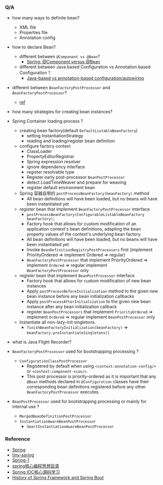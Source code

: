 
### Q/A

- how many ways to definite bean?
    - XML file
    - Properties file
    - Annotation config
    
- how to declare Bean?
    - different between `@Component vs @Bean`?
        - [Spring: @Component versus @Bean](https://stackoverflow.com/questions/10604298/spring-component-versus-bean)
    - different between Java based Configuration vs Annotation based Configuration？
        - [Java-based vs annotation-based configuration/autowiring](https://stackoverflow.com/questions/41615041/java-based-vs-annotation-based-configuration-autowiring)

- different between `BeanFactoryPostProcessor` and `BeanFactoryPostProcessor`?
    - [ref](https://www.cnblogs.com/duanxz/p/3750725.html)
    
- how many strategies for creating bean instances?

- Spring Container loading process ?
    - creating bean factory(default `DefaultListableBeanFactory`) 
        - setting InstantiationStrategy
        - reading and loading/register bean definition 
    - configure factory context
        - ClassLoader
        - PropertyEditorRegistrar
        - Spring expression resolver
        - ignore dependency interface
        - register resolvable type
        - Register early post-processor `BeanPostProcessor`
        - detect LoadTimeWeaver and prepare for weaving
        - register default environment bean
    - Spring 容器自带的 `postProcessBeanFactory(beanFactory)` method
        - All bean definitions will have been loaded, but no beans will have been instantiated yet
    - register bean that implement `BeanFactoryPostProcessor` interface
        - `postProcessBeanFactory(ConfigurableListableBeanFactory beanFactory);`
        - Factory hook that allows for custom modification of an application context's bean definitions, adapting the bean property values of the context's underlying bean factory.
        - All bean definitions will have been loaded, but no beans will have been instantiated yet
        - Invoke `BeanDefinitionRegistryPostProcessors` first (implement PriorityOrdered => implement Ordered => regular)
        - `BeanFactoryPostProcessor` that implement PriorityOrdered => implement `Ordered` => regular implement `BeanFactoryPostProcessor` only
    - register bean that implement `BeanPostProcessor` interface
        - Factory hook that allows for custom modification of new bean instances 
        - Apply `postProcessBeforeInitialization` method to the given new bean instance before any bean initialization callbacks
        - Apply `postProcessAfterInitialization` to the given new bean instance after any bean initialization callback
        - register `BeanPostProcessors` that implement `PriorityOrdered` => implement `Ordered` => regular implement `BeanPostProcessor` only
    - Instantiate all non-lazy-init singletons.
        - `finishBeanFactoryInitialization(beanFactory)` => `beanFactory.preInstantiateSingletons()` 
    
- what is Java Flight Recorder?

- `BeanFactoryPostProcessor` used for bootstrapping processing ?
    - `ConfigurationClassPostProcessor`
        - Registered by default when using `<context:annotation-config/>` or `<context:component-scan/>`.
        - This post processor is priority-ordered as it is important that any `@Bean` methods declared in `@Configuration` classes have their corresponding bean definitions registered before any other `BeanFactoryPostProcessor` executes.

- `BeanPostProcessor` used for bootstrapping processing or mainly for internal use ?
    - `MergedBeanDefinitionPostProcessor`
    - `InstantiationAwareBeanPostProcessor`
        - `SmartInstantiationAwareBeanPostProcessor`


### Reference
- [Spring](https://muyinchen.github.io/tags/Spring/)
- [tiny-spring](https://www.zybuluo.com/dugu9sword/note/38274)
- [Spring-1](https://www.cnblogs.com/binarylei/p/10198698.html)
- [spring核心编程思想目录](https://www.cnblogs.com/binarylei/category/1644588.html)
- [Spring IOC核心源码学习](https://web.archive.org/web/20190617021451/http://yikun.github.io/2015/05/29/Spring-IOC%E6%A0%B8%E5%BF%83%E6%BA%90%E7%A0%81%E5%AD%A6%E4%B9%A0)
- [History of Spring Framework and Spring Boot](https://www.quickprogrammingtips.com/spring-boot/history-of-spring-framework-and-spring-boot.html)